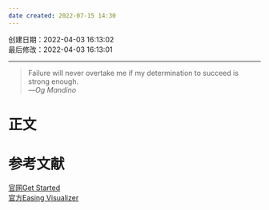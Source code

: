 ```yaml
---
date created: 2022-07-15 14:30
---
```


创建日期：2022-04-03 16:13:02  
最后修改：2022-04-03 16:13:01

---

> Failure will never overtake me if my determination to succeed is strong enough.  
>—<cite>Og Mandino</cite>

# 正文

# 参考文献

[官网Get Started](https://greensock.com/get-started/)  
[官方Easing Visualizer](https://greensock.com/ease-visualizer)
